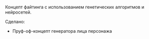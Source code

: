 Концепт файтинга с использованием генетических алгоритмов и нейросетей.

Сделано:
- Пруф-оф-концепт генератора лица персонажа

